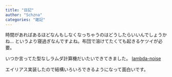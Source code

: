 ```yaml
---
title: "日記"
author: "Schzna"
categories: "雑記"
---
```


時間があればあるほどなんもしなくなっちゃうのはどうしたらいいんでしょうかね...
というより寝過ぎなんですよね。布団で溶けてたくても起きるケツイが必要。

<!--more-->

いつか言ってた型なしラムダ計算機だいたいできてきました。
[lambda-noise](https://github.com/schzna/lambda-noise)

エイリアス実装したので結構いろいろできるようになって面白いです。
